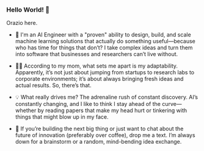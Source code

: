 ### Hello World! :wave:

Orazio here.

- 🤖 I'm an AI Engineer with a "proven" ability to design, build, and scale machine learning solutions that actually do something useful—because who has time for things that don’t? I take complex ideas and turn them into software that businesses and researchers can’t live without.

- 👩🏻 According to my mom, what sets me apart is my adaptability. Apparently, it’s not just about jumping from startups to research labs to corporate environments; it’s about always bringing fresh ideas and actual results. So, there’s that.

- 💡 What really drives me? The adrenaline rush of constant discovery. AI’s constantly changing, and I like to think I stay ahead of the curve—whether by reading papers that make my head hurt or tinkering with things that might blow up in my face.

- 💬 If you’re building the next big thing or just want to chat about the future of innovation (preferably over coffee), drop me a text. I’m always down for a brainstorm or a random, mind-bending idea exchange.

<!--
**oraziorillo/oraziorillo** is a ✨ _special_ ✨ repository because its `README.md` (this file) appears on your GitHub profile.

Here are some ideas to get you started:

- 🔭 I’m currently working on ...
- 🌱 I’m currently learning ...
- 👯 I’m looking to collaborate on ...
- 🤔 I’m looking for help with ...
- 💬 Ask me about ...

- 😄 Pronouns: ...
- ⚡ Fun fact: ...
-->
